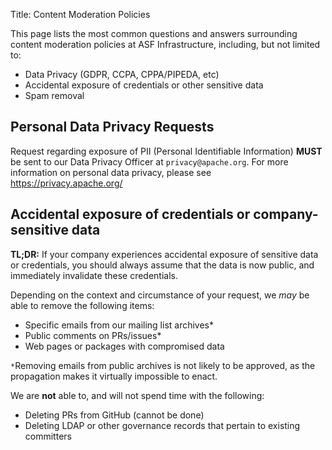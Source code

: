 Title: Content Moderation Policies

This page lists the most common questions and answers surrounding content moderation 
policies at ASF Infrastructure, including, but not limited to:

- Data Privacy (GDPR, CCPA, CPPA/PIPEDA, etc)
- Accidental exposure of credentials or other sensitive data
- Spam removal


## Personal Data Privacy Requests
Request regarding exposure of PII (Personal Identifiable Information) **MUST** be sent to our 
Data Privacy Officer at `privacy@apache.org`. For more information on personal data privacy, 
please see https://privacy.apache.org/

## Accidental exposure of credentials or company-sensitive data

**TL;DR:** If your company experiences accidental exposure of sensitive data or credentials, 
you should always assume that the data is now public, and immediately invalidate these credentials.


Depending on the context and circumstance of your request, we _may_ be able to remove the 
following items:

- Specific emails from our mailing list archives*
- Public comments on PRs/issues*
- Web pages or packages with compromised data

`*`Removing emails from public archives is not likely to be approved, as the propagation makes it 
   virtually impossible to enact.

We are **not** able to, and will not spend time with the following:

- Deleting PRs from GitHub (cannot be done)
- Deleting LDAP or other governance records that pertain to existing committers

